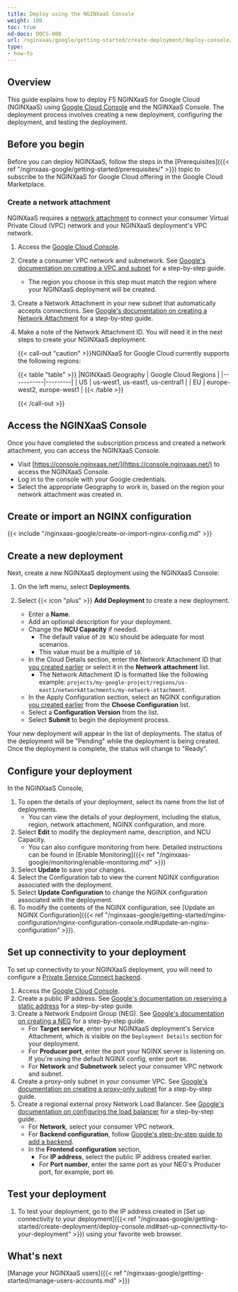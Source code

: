 ```yaml
---
title: Deploy using the NGINXaaS Console
weight: 100
toc: true
nd-docs: DOCS-000
url: /nginxaas/google/getting-started/create-deployment/deploy-console/
type:
- how-to
---
```


## Overview

This guide explains how to deploy F5 NGINXaaS for Google Cloud (NGINXaaS) using [Google Cloud Console](https://console.cloud.google.com) and the NGINXaaS Console. The deployment process involves creating a new deployment, configuring the deployment, and testing the deployment.

## Before you begin

Before you can deploy NGINXaaS, follow the steps in the [Prerequisites]({{< ref "/nginxaas-google/getting-started/prerequisites/" >}}) topic to subscribe to the NGINXaaS for Google Cloud offering in the Google Cloud Marketplace.

### Create a network attachment

NGINXaaS requires a [network attachment](https://cloud.google.com/vpc/docs/about-network-attachments) to connect your consumer Virtual Private Cloud (VPC) network and your NGINXaaS deployment's VPC network.

1. Access the [Google Cloud Console](https://console.cloud.google.com/).
1. Create a consumer VPC network and subnetwork. See [Google's documentation on creating a VPC and subnet](https://cloud.google.com/vpc/docs/create-modify-vpc-networks#console_1) for a step-by-step guide.
   - The region you choose in this step must match the region where your NGINXaaS deployment will be created.
1. Create a Network Attachment in your new subnet that automatically accepts connections. See [Google's documentation on creating a Network Attachment](https://cloud.google.com/vpc/docs/create-manage-network-attachments#console_1) for a step-by-step guide.
1. Make a note of the Network Attachment ID. You will need it in the next steps to create your NGINXaaS deployment.

   {{< call-out "caution" >}}NGINXaaS for Google Cloud currently supports the following regions:

   {{< table "table" >}}
   |NGINXaaS Geography | Google Cloud Regions |
   |-----------|---------|
   | US  | us-west1, us-east1, us-central1 |
   | EU    | europe-west2, europe-west1 |
   {{< /table >}}

   {{< /call-out >}}

## Access the NGINXaaS Console

Once you have completed the subscription process and created a network attachment, you can access the NGINXaaS Console.

- Visit [https://console.nginxaas.net/](https://console.nginxaas.net/) to access the NGINXaaS Console.
- Log in to the console with your Google credentials.
- Select the appropriate Geography to work in, based on the region your network attachment was created in.

## Create or import an NGINX configuration

{{< include "/nginxaas-google/create-or-import-nginx-config.md" >}}

## Create a new deployment

Next, create a new NGINXaaS deployment using the NGINXaaS Console:

1. On the left menu, select **Deployments**.
1. Select {{< icon "plus" >}} **Add Deployment** to create a new deployment.

   - Enter a **Name**.
   - Add an optional description for your deployment.
   - Change the **NCU Capacity** if needed.
      - The default value of `20 NCU` should be adequate for most scenarios.
      - This value must be a multiple of `10`.
   - In the Cloud Details section, enter the Network Attachment ID that [you created earlier](#create-a-network-attachment) or select it in the  **Network attachment** list.
      - The Network Attachment ID is formatted like the following example: `projects/my-google-project/regions/us-east1/networkAttachments/my-network-attachment`.
   - In the Apply Configuration section, select an NGINX configuration [you created earlier](#create-or-import-an-nginx-configuration) from the **Choose Configuration** list.
   - Select a **Configuration Version** from the list.
   - Select **Submit** to begin the deployment process.

Your new deployment will appear in the list of deployments. The status of the deployment will be "Pending" while the deployment is being created. Once the deployment is complete, the status will change to "Ready".

## Configure your deployment

In the NGINXaaS Console,

1. To open the details of your deployment, select its name from the list of deployments.
   - You can view the details of your deployment, including the status, region, network attachment, NGINX configuration, and more.
1. Select **Edit** to modify the deployment name, description, and NCU Capacity.
   - You can also configure monitoring from here. Detailed instructions can be found in [Enable Monitoring]({{< ref "/nginxaas-google/monitoring/enable-monitoring.md" >}})
1. Select **Update** to save your changes.
1. Select the Configuration tab to view the current NGINX configuration associated with the deployment.
1. Select **Update Configuration** to change the NGINX configuration associated with the deployment.
1. To modify the contents of the NGINX configuration, see [Update an NGINX Configuration]({{< ref "/nginxaas-google/getting-started/nginx-configuration/nginx-configuration-console.md#update-an-nginx-configuration" >}}).

## Set up connectivity to your deployment

To set up connectivity to your NGINXaaS deployment, you will need to configure a [Private Service Connect backend](https://cloud.google.com/vpc/docs/private-service-connect-backends).

1. Access the [Google Cloud Console](https://console.cloud.google.com/).
1. Create a public IP address. See [Google's documentation on reserving a static address](https://cloud.google.com/load-balancing/docs/tcp/set-up-ext-reg-tcp-proxy-zonal#console_3) for a step-by-step guide.
1. Create a Network Endpoint Group (NEG). See [Google's documentation on creating a NEG](https://cloud.google.com/vpc/docs/access-apis-managed-services-private-service-connect-backends#console) for a step-by-step guide.
   - For **Target service**, enter your NGINXaaS deployment's Service Attachment, which is visible on the `Deployment Details` section for your deployment.
   - For **Producer port**, enter the port your NGINX server is listening on. If you're using the default NGINX config, enter port `80`.
   - For **Network** and **Subnetwork** select your consumer VPC network and subnet.
1. Create a proxy-only subnet in your consumer VPC. See [Google's documentation on creating a proxy-only subnet](https://cloud.google.com/load-balancing/docs/tcp/set-up-ext-reg-tcp-proxy-zonal#console_1) for a step-by-step guide.
1. Create a regional external proxy Network Load Balancer. See [Google's documentation on configuring the load balancer](https://cloud.google.com/load-balancing/docs/tcp/set-up-ext-reg-tcp-proxy-zonal#console_6) for a step-by-step guide.
   - For **Network**, select your consumer VPC network.
   - For **Backend configuration**, follow [Google's step-by-step guide to add a backend](https://cloud.google.com/vpc/docs/access-apis-managed-services-private-service-connect-backends#console_5).
   - In the **Frontend configuration** section,
      - For **IP address**, select the public IP address created earlier.
      - For **Port number**, enter the same port as your NEG's Producer port, for example, port `80`.

## Test your deployment

1. To test your deployment, go to the IP address created in [Set up connectivity to your deployment]({{< ref "/nginxaas-google/getting-started/create-deployment/deploy-console.md#set-up-connectivity-to-your-deployment" >}}) using your favorite web browser.

## What's next

[Manage your NGINXaaS users]({{< ref "/nginxaas-google/getting-started/manage-users-accounts.md" >}})